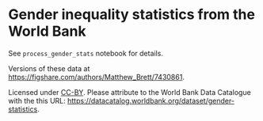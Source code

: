 # Gender inequality statistics from the World Bank

See `process_gender_stats` notebook for details.

Versions of these data at <https://figshare.com/authors/Matthew_Brett/7430861>.

Licensed under [CC-BY](https://creativecommons.org/licenses/by/4.0/).  Please
attribute to the World Bank Data Catalogue with the this URL:
<https://datacatalog.worldbank.org/dataset/gender-statistics>.

